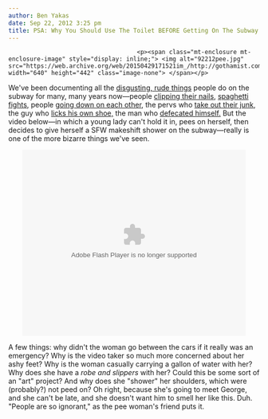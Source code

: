 ```yaml
---
author: Ben Yakas
date: Sep 22, 2012 3:25 pm
title: PSA: Why You Should Use The Toilet BEFORE Getting On The Subway
---
```


	
										<p><span class="mt-enclosure mt-enclosure-image" style="display: inline;"> <img alt="92212pee.jpg" src="https://web.archive.org/web/20150429171521im_/http://gothamist.com/attachments/byakas/92212pee.jpg" width="640" height="442" class="image-none"> </span></p>

<p>We&apos;ve been documenting all the <a href="https://web.archive.org/web/20150429171521/http://gothamist.com/tags/subwayetiquette">disgusting, rude things</a> people do on the subway for many, many years now&#x2014;people <a href="https://web.archive.org/web/20150429171521/http://gothamist.com/tags/clippingnails">clipping their nails</a>, <a href="https://web.archive.org/web/20150429171521/http://gothamist.com/2011/03/18/video_subway_spaghetti_spat_sparks.php">spaghetti fights</a>, people <a href="https://web.archive.org/web/20150429171521/http://gothamist.com/2010/10/07/get_a_room_extreme_bad_subway_behav.php">going down on each other</a>, the pervs who <a href="https://web.archive.org/web/20150429171521/http://gothamist.com/tags/subwayperv">take out their junk</a>, the guy who <a href="https://web.archive.org/web/20150429171521/http://gothamist.com/2011/05/15/video_man_licks_shoe_on_subway.php">licks his own shoe,</a> the man who <a href="https://web.archive.org/web/20150429171521/http://gothamist.com/2012/08/23/is_this_the_most_horrifying_subway.php">defecated himself.</a> But the video below&#x2014;in which a young lady can&apos;t hold it in, pees on herself, then decides to give herself a SFW makeshift shower on the subway&#x2014;really is one of the more bizarre things we&apos;ve seen.</p>

<center><object width="448" height="374"><param name="movie" value="http://www.worldstarhiphop.com/videos/e/16711680/wshh9V1DMqj35qZNmh47"><param name="allowFullScreen" value="true"><embed src="https://web.archive.org/web/20150429171521oe_/http://www.worldstarhiphop.com/videos/e/16711680/wshh9V1DMqj35qZNmh47" type="application/x-shockwave-flash" allowfullscreen="true" width="448" height="374"></object></center>

<p>A few things: why didn&apos;t the woman go between the cars if it really was an emergency? Why is the video taker so much more concerned about her ashy feet? Why is the woman casually carrying a gallon of water with her? Why does she have a <em>robe and slippers</em> with her? Could this be some sort of an &quot;art&quot; project? And why does she &quot;shower&quot; her shoulders, which were (probably?) not peed on? Oh right, because she&apos;s going to meet George, and she can&apos;t be late, and she doesn&apos;t want him to smell her like this. Duh. &quot;People are so ignorant,&quot; as the pee woman&apos;s friend puts it.</p>					
										
									
				